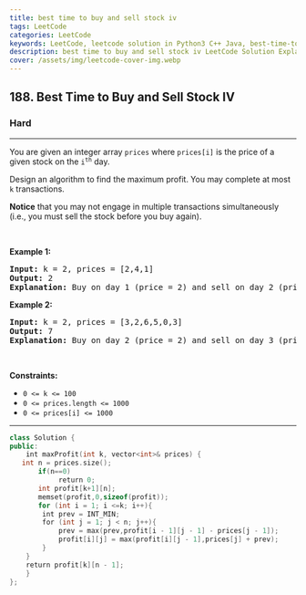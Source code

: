 ```yaml
---
title: best time to buy and sell stock iv
tags: LeetCode
categories: LeetCode
keywords: LeetCode, leetcode solution in Python3 C++ Java, best-time-to-buy-and-sell-stock-iv solution
description: best time to buy and sell stock iv LeetCode Solution Explained
cover: /assets/img/leetcode-cover-img.webp
---
```



<h2>188. Best Time to Buy and Sell Stock IV</h2><h3>Hard</h3><hr><div><p>You are given&nbsp;an integer array <code>prices</code> where <code>prices[i]</code>&nbsp;is the price of a given stock on the <code>i<sup>th</sup></code> day.</p>

<p>Design an algorithm to find the maximum profit. You may complete at most <code>k</code> transactions.</p>

<p><strong>Notice</strong> that you may not engage in multiple transactions simultaneously (i.e., you must sell the stock before you buy again).</p>

<p>&nbsp;</p>
<p><strong>Example 1:</strong></p>

<pre><strong>Input:</strong> k = 2, prices = [2,4,1]
<strong>Output:</strong> 2
<strong>Explanation:</strong> Buy on day 1 (price = 2) and sell on day 2 (price = 4), profit = 4-2 = 2.
</pre>

<p><strong>Example 2:</strong></p>

<pre><strong>Input:</strong> k = 2, prices = [3,2,6,5,0,3]
<strong>Output:</strong> 7
<strong>Explanation:</strong> Buy on day 2 (price = 2) and sell on day 3 (price = 6), profit = 6-2 = 4. Then buy on day 5 (price = 0) and sell on day 6 (price = 3), profit = 3-0 = 3.
</pre>

<p>&nbsp;</p>
<p><strong>Constraints:</strong></p>

<ul>
	<li><code>0 &lt;= k &lt;= 100</code></li>
	<li><code>0 &lt;= prices.length &lt;= 1000</code></li>
	<li><code>0 &lt;= prices[i] &lt;= 1000</code></li>
</ul>
</div>

---




```cpp
class Solution {
public:
    int maxProfit(int k, vector<int>& prices) {
   int n = prices.size();
       if(n==0)
            return 0;
       int profit[k+1][n];
       memset(profit,0,sizeof(profit)); 
       for (int i = 1; i <=k; i++){ 
        int prev = INT_MIN; 
        for (int j = 1; j < n; j++){ 
            prev = max(prev,profit[i - 1][j - 1] - prices[j - 1]); 
            profit[i][j] = max(profit[i][j - 1],prices[j] + prev); 
        } 
    } 
    return profit[k][n - 1];
    }
};

```
